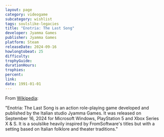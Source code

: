 ```yaml
---
layout: page
category: videogame
subcategory: wishlist
tags: soulslike-legacies
title: "Enotria: The Last Song"
developer: Jyamma Games
publisher: Jyamma Games
platform: Steam
releaseDate: 2024-09-16
howlongtobeat: 25
difficulty:
trophyGuide:
durationHours:
trophies:
percent:
link:
date: 1991-01-01
---
```


From [Wikipedia](https://en.wikipedia.org/wiki/Enotria:_The_Last_Song):

"Enotria: The Last Song is an action role-playing game developed and published by the Italian studio Jyamma Games. It was released on September 16, 2024 for Microsoft Windows, PlayStation 5 and Xbox Series X & S. It is a soulslike heavily inspired by FromSoftware's titles but with a setting based on Italian folklore and theater traditions."
